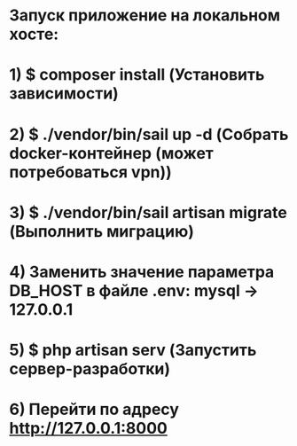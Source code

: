 # Запуск приложение на локальном хосте:
# 1) $ composer install (Установить зависимости)
# 2) $ ./vendor/bin/sail up -d (Собрать docker-контейнер (может потребоваться vpn))
# 3) $ ./vendor/bin/sail artisan migrate (Выполнить миграцию)
# 4) Заменить значение параметра DB_HOST в файле .env: mysql -> 127.0.0.1
# 5) $ php artisan serv (Запустить сервер-разработки) 
# 6) Перейти по адресу http://127.0.0.1:8000

